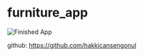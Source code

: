 # furniture_app



![Finished App](https://github.com/hakkicansengonul/images/blob/master/furniture_app.gif)

github: https://github.com/hakkicansengonul
